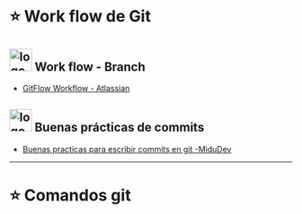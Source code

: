 # :star: Work flow de Git 

## <img src="https://img.icons8.com/color/40/null/git.png" alt="logo git" width="40" height="40"/> Work flow - Branch

- [GitFlow Workflow - Atlassian](https://www.atlassian.com/git/tutorials/comparing-workflows/gitflow-workflow)

## <img src="https://img.icons8.com/color/40/null/git.png"  alt="logo git" width="40" height="40" /> Buenas prácticas de commits

- [Buenas practicas para escribir commits en git -MiduDev](https://midu.dev/buenas-practicas-escribir-commits-git/)

---

# :star: Comandos git